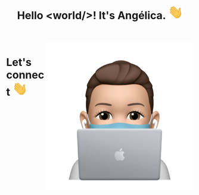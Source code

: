 <br/>
<br/><h1 align="center">
  Hello &lt;world/&gt;!
  It's Angélica.
  <a target="_blank">
    <img src="https://github.com/angelicaba23/angelicaba23/blob/main/img/wave.gif" width="40px" />
  </a>
</h1>

<br/>
<br/>

<img align="right" width="400" alt="memoji" src="https://github.com/angelicaba23/angelicaba23/blob/main/img/memoji.png">
</a>

<h1>
  Let's connect
  <a target="_blank">
    <img src="https://github.com/angelicaba23/angelicaba23/blob/main/img/wave.gif" width="40px" />
  </a>
</h1>
